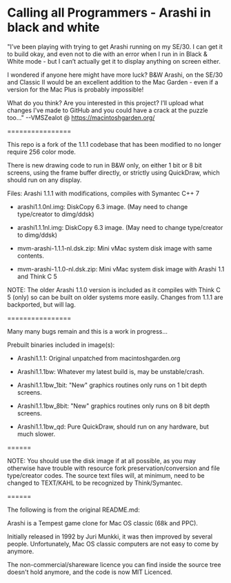 Calling all Programmers - Arashi in black and white
======

"I’ve been playing with trying to get Arashi running on my SE/30. I can get it to build okay, and even not to die with an error when I run in in Black & White mode - but I can’t actually get it to display anything on screen either.

I wondered if anyone here might have more luck? B&W Arashi, on the SE/30 and Classic II would be an excellent addition to the Mac Garden - even if a version for the Mac Plus is probably impossible!

What do you think? Are you interested in this project? I’ll upload what changes I’ve made to GitHub and you could have a crack at the puzzle too…"
--VMSZealot @ https://macintoshgarden.org/

================

This repo is a fork of the 1.1.1 codebase that has been modified to no longer require 256 color mode.

There is new drawing code to run in B&W only, on either 1 bit or 8 bit screens, using the frame buffer directly, or strictly using QuickDraw, which should run on any display.

Files: Arashi 1.1.1 with modifications, compiles with Symantec C++ 7

+ arashi1.1.0nl.img: DiskCopy 6.3 image. (May need to change type/creator to dimg/ddsk)
+ arashi1.1.1nl.img: DiskCopy 6.3 image. (May need to change type/creator to dimg/ddsk)

+ mvm-arashi-1.1.1-nl.dsk.zip: Mini vMac system disk image with same contents.
+ mvm-arashi-1.1.0-nl.dsk.zip: Mini vMac system disk image with Arashi 1.1 and Think C 5

NOTE: The older Arashi 1.1.0 version is included as it compiles with Think C 5 (only) so can be built on older systems more easily.  Changes from 1.1.1 are backported, but will lag.

================

Many many bugs remain and this is a work in progress...

Prebuilt binaries included in image(s):

+ Arashi1.1.1: Original unpatched from macintoshgarden.org

+ Arashi1.1.1bw: Whatever my latest build is, may be unstable/crash.

+ Arashi1.1.1bw_1bit: "New" graphics routines only runs on 1 bit depth screens.

+ Arashi1.1.1bw_8bit: "New" graphics routines only runs on 8 bit depth screens.

+ Arashi1.1.1bw_qd: Pure QuickDraw, should run on any hardware, but much slower.

======

NOTE: You should use the disk image if at all possible, as you may otherwise have trouble with resource fork preservation/conversion and file type/creator codes.  The source text files will, at minimum, need to be changed to TEXT/KAHL to be recognized by Think/Symantec.

======

The following is from the original README.md:

Arashi is a Tempest game clone for Mac OS classic (68k and PPC).

Initially released in 1992 by Juri Munkki, it was then improved by several people.
Unfortunately, Mac OS classic computers are not easy to come by anymore.

The non-commercial/shareware licence you can find inside the source tree doesn't hold anymore, and
the code is now MIT Licenced.
